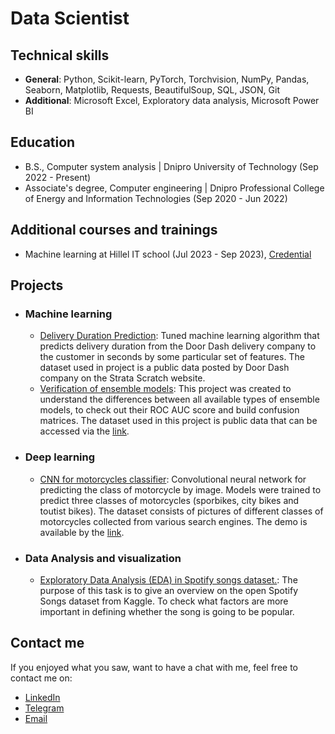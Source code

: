 # Data Scientist
## Technical skills
- __General__: Python, Scikit-learn, PyTorch, Torchvision, NumPy, Pandas, Seaborn, Matplotlib, Requests, BeautifulSoup, SQL, JSON, Git
- __Additional__: Microsoft Excel, Exploratory data analysis, Microsoft Power BI
## Education
- B.S., Computer system analysis | Dnipro University of Technology (Sep 2022 - Present)
- Associate's degree, Computer engineering | Dnipro Professional College of Energy and Information Technologies (Sep 2020 - Jun 2022)
## Additional courses and trainings
- Machine learning at Hillel IT school (Jul 2023 - Sep 2023), [Credential](https://certificate.ithillel.ua/view/39757648)
## Projects
- ### Machine learning
  - [Delivery Duration Prediction](https://github.com/ArturUA/data_science_portfolio/tree/main/DeliveryDurationPrediction): Tuned machine learning algorithm that predicts delivery duration from the Door Dash delivery company to the customer in seconds by some particular set of features. The dataset used in project is a public data posted by Door Dash company on the Strata Scratch website.
  - [Verification of ensemble models](https://github.com/ArturUA/data_science_portfolio/tree/main/EnsembleModelsVerification): This project was created to understand the differences between all available types of ensemble models, to check out their ROC AUC score and build confusion matrices. The dataset used in this project is public data that can be accessed via the [link](https://archive.ics.uci.edu/dataset/713/auction+verification).
- ### Deep learning
  - [CNN for motorcycles classifier](https://github.com/ArturUA/data_science_portfolio/tree/main/MotorcyclesClassifier): Convolutional neural network for predicting the class of motorcycle by image. Models were trained to predict three classes of motorcycles (sporbikes, city bikes and toutist bikes). The dataset consists of pictures of different classes of motorcycles collected from various search engines. The demo is available by the [link](https://huggingface.co/spaces/fr3man/motorcycle_classifier).
- ### Data Analysis and visualization
  - [Exploratory Data Analysis (EDA) in Spotify songs dataset.](https://github.com/ArturUA/data_science_portfolio/tree/main/SpotifySongsEDA): The purpose of this task is to give an overview on the open Spotify Songs dataset from Kaggle. To check what factors are more important in defining whether the song is going to be popular.
## Contact me
If you enjoyed what you saw, want to have a chat with me, feel free to contact me on:
- [LinkedIn](https://www.linkedin.com/in/arthur-shamray-020ab724b/)
- [Telegram](https://t.me/fr3mann)
- [Email](https://mail.google.com/mail/?view=cm&source=mailto&to=fr3m.work@gmail.com)
